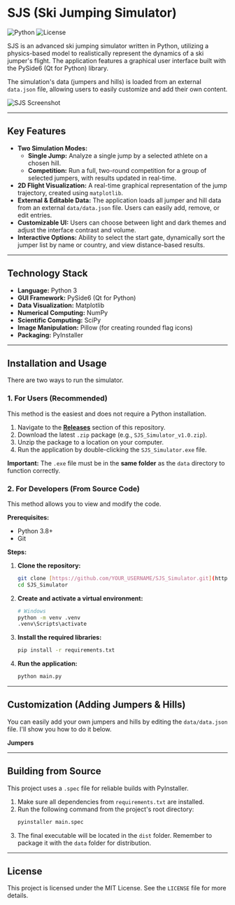 # SJS (Ski Jumping Simulator)

![Python](https://img.shields.io/badge/python-3.8+-blue.svg)
![License](https://img.shields.io/badge/license-MIT-green.svg)

SJS is an advanced ski jumping simulator written in Python, utilizing a physics-based model to realistically represent the dynamics of a ski jumper's flight. The application features a graphical user interface built with the PySide6 (Qt for Python) library.

The simulation's data (jumpers and hills) is loaded from an external `data.json` file, allowing users to easily customize and add their own content.

![SJS Screenshot](.Images/Simulation_overview.png)

---

## Key Features

* **Two Simulation Modes:**
    * **Single Jump:** Analyze a single jump by a selected athlete on a chosen hill.
    * **Competition:** Run a full, two-round competition for a group of selected jumpers, with results updated in real-time.
* **2D Flight Visualization:** A real-time graphical representation of the jump trajectory, created using `matplotlib`.
* **External & Editable Data:** The application loads all jumper and hill data from an external `data/data.json` file. Users can easily add, remove, or edit entries.
* **Customizable UI:** Users can choose between light and dark themes and adjust the interface contrast and volume.
* **Interactive Options:** Ability to select the start gate, dynamically sort the jumper list by name or country, and view distance-based results.

---

## Technology Stack

* **Language:** Python 3
* **GUI Framework:** PySide6 (Qt for Python)
* **Data Visualization:** Matplotlib
* **Numerical Computing:** NumPy
* **Scientific Computing:** SciPy
* **Image Manipulation:** Pillow (for creating rounded flag icons)
* **Packaging:** PyInstaller

---

## Installation and Usage

There are two ways to run the simulator.

### 1. For Users (Recommended)

This method is the easiest and does not require a Python installation.

1.  Navigate to the **[Releases](https://github.com/Antoni-Sokolowski/SJS_Simulator/releases)** section of this repository.
2.  Download the latest `.zip` package (e.g., `SJS_Simulator_v1.0.zip`).
3.  Unzip the package to a location on your computer.
4.  Run the application by double-clicking the `SJS_Simulator.exe` file.

**Important:** The `.exe` file must be in the **same folder** as the `data` directory to function correctly.

### 2. For Developers (From Source Code)

This method allows you to view and modify the code.

**Prerequisites:**
* Python 3.8+
* Git

**Steps:**

1.  **Clone the repository:**
    ```bash
    git clone [https://github.com/YOUR_USERNAME/SJS_Simulator.git](https://github.com/YOUR_USERNAME/SJS_Simulator.git)
    cd SJS_Simulator
    ```

2.  **Create and activate a virtual environment:**
    ```bash
    # Windows
    python -m venv .venv
    .venv\Scripts\activate
    ```

3.  **Install the required libraries:**
    ```bash
    pip install -r requirements.txt
    ```

4.  **Run the application:**
    ```bash
    python main.py
    ```

---

## Customization (Adding Jumpers & Hills)

You can easily add your own jumpers and hills by editing the `data/data.json` file. I'll show you how to do it below.

**Jumpers**


---

## Building from Source

This project uses a `.spec` file for reliable builds with PyInstaller.

1.  Make sure all dependencies from `requirements.txt` are installed.
2.  Run the following command from the project's root directory:
    ```bash
    pyinstaller main.spec
    ```
3.  The final executable will be located in the `dist` folder. Remember to package it with the `data` folder for distribution.

---

## License

This project is licensed under the MIT License. See the `LICENSE` file for more details.
